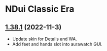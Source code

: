 # NDui Classic Era

## [1.38.1](https://github.com/siweia/NDui/tree/1.38.1) (2022-11-3)

- Update skin for Details and WA.
- Add feet and hands slot into aurawatch GUI.